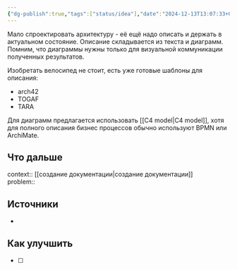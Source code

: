 ```yaml
---
{"dg-publish":true,"tags":["status/idea"],"date":"2024-12-13T13:07:33+03:00","modified_at":"2024-12-13T13:35:57+03:00","permalink":"/forge/it/описание архитектуры/","dgPassFrontmatter":true}
---
```



Мало спроектировать архитектуру - её ещё надо описать и держать в актуальном состояние. Описание складывается из текста и диаграмм. Помним, что диаграммы нужны только для визуальной коммуникации полученных результатов.

Изобретать велосипед не стоит, есть уже готовые шаблоны для описания:
- arch42
- TOGAF
- TARA

Для диаграмм предлагается использовать [[C4 model|C4 model]], хотя для полного описания бизнес процессов обычно используют BPMN или ArchiMate.


## Что дальше



context::  [[создание документации|создание документации]]  
problem::

## Источники



- 

## Как улучшить

- [ ] 
